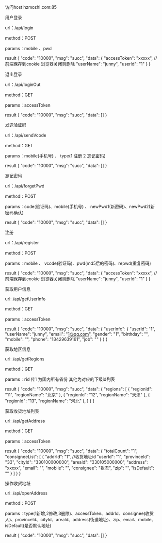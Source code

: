 访问host hzmozhi.com:85

用户登录

url：/api/login

method：POST

params：mobile 、pwd

result 
{
    "code": "10000",
    "msg": "succ",
    "data": {
        "accessToken": "xxxxx",     //前端保存到cookie 浏览器关闭则删除
        "userName": "junny",
        "userId": "1"
    }
}


退出登录

url：/api/loginOut

method：GET

params：accessToken

result 
{
    "code": "10000",
    "msg": "succ",
    "data": []
}


发送验证码

url：/api/sendVcode

method：GET

params：mobile(手机号) 、 type(1 注册  2 忘记密码)

result 
{
    "code": "10000",
    "msg": "succ",
    "data": []
}


忘记密码

url：/api/forgetPwd

method：POST

params：code(验证码)、mobile(手机号) 、 newPwd1(新密码)、newPwd2(新密码确认)

result 
{
    "code": "10000",
    "msg": "succ",
    "data": []
}


注册

url：/api/register

method：POST

params：mobile 、 vcode(验证码)、pwd(md5后的密码)、repwd(重复密码)

result 
{
    "code": "10000",
    "msg": "succ",
    "data": {
        "accessToken": "xxxxx",     //前端保存到cookie 浏览器关闭则删除
        "userName": "junny",
        "userId": "1"
    }
}


获取用户信息

url: /api/getUserInfo

method：GET

params：accessToken

result 
{
    "code": "10000",
    "msg": "succ",
    "data": {
        "userInfo": {
            "userId": "1",
            "userName": "junny",
            "email": "1@qq.com",
            "gender": "1",
            "birthday": "",
            "mobile": "",
            "phone": "13429639161",
            "job": ""
        }
    }
}

获取地区信息

url: /api/getRegions

method：GET

params：rid 传1 为国内所有省份  其他为对应的下级id列表

result 
{
    "code": "10000",
    "msg": "succ",
    "data": {
        "regions": [
            {
                "regionId": "11",
                "regionName": "北京"
            },
            {
                "regionId": "12",
                "regionName": "天津"
            },
            {
                "regionId": "13",
                "regionName": "河北"
            },
        ]
    }
}

获取收货地址列表

url: /api/getAddress

method：GET

params：accessToken

result 
{
    "code": "10000",
    "msg": "succ",
    "data": {
        "totalCount": "1",
        "consigneeList": [
            {
                "addrId": "1",                  //收货地址id
                "userId": "1",
                "provinceId": "33",
                "cityId": "330100000000",
                "areaId": "330105000000",
                "address": "xxxxx",
                "email": "",
                "mobile": "",
                "consignee": "张君",
                "zip": "",
                "isDefault": ""
            }
        ]
    }
}

操作收货地址

url: /api/operAddress

method：POST

params：type(1新增,2修改,3删除)、accessToken、addrId、consignee(收货人)、provinceId、cityId、areaId、address(街道地址)、zip、email、mobile、isDefault(是否默认地址)

result 
{
    "code": "10000",
    "msg": "succ",
    "data": []
}
